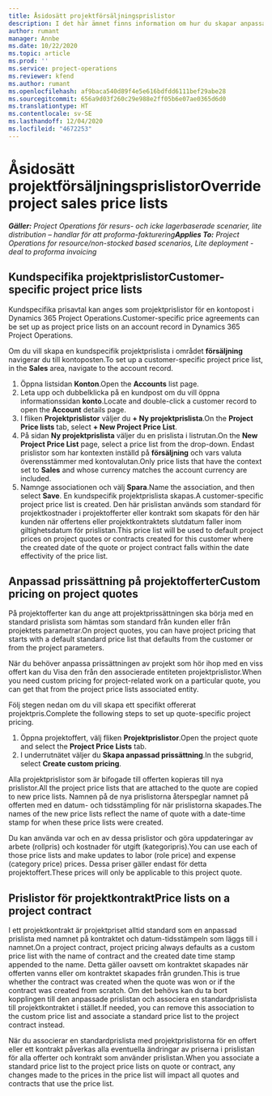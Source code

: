 ```yaml
---
title: Åsidosätt projektförsäljningsprislistor
description: I det här ämnet finns information om hur du skapar anpassade försäljningsprislistor.
author: rumant
manager: Annbe
ms.date: 10/22/2020
ms.topic: article
ms.prod: ''
ms.service: project-operations
ms.reviewer: kfend
ms.author: rumant
ms.openlocfilehash: af9baca540d89f4e5e616bdfdd6111bef29abe28
ms.sourcegitcommit: 656a9d03f260c29e988e2ff05b6e07ae0365d6d0
ms.translationtype: HT
ms.contentlocale: sv-SE
ms.lasthandoff: 12/04/2020
ms.locfileid: "4672253"
---
```

# <a name="override-project-sales-price-lists"></a><span data-ttu-id="369fa-103">Åsidosätt projektförsäljningsprislistor</span><span class="sxs-lookup"><span data-stu-id="369fa-103">Override project sales price lists</span></span>

<span data-ttu-id="369fa-104">_**Gäller:** Project Operations för resurs- och icke lagerbaserade scenarier, lite distribution – handlar för att proforma-fakturering_</span><span class="sxs-lookup"><span data-stu-id="369fa-104">_**Applies To:** Project Operations for resource/non-stocked based scenarios, Lite deployment - deal to proforma invoicing_</span></span>

## <a name="customer-specific-project-price-lists"></a><span data-ttu-id="369fa-105">Kundspecifika projektprislistor</span><span class="sxs-lookup"><span data-stu-id="369fa-105">Customer-specific project price lists</span></span>

<span data-ttu-id="369fa-106">Kundspecifika prisavtal kan anges som projektprislistor för en kontopost i Dynamics 365 Project Operations.</span><span class="sxs-lookup"><span data-stu-id="369fa-106">Customer-specific price agreements can be set up as project price lists on an account record in Dynamics 365 Project Operations.</span></span>

<span data-ttu-id="369fa-107">Om du vill skapa en kundspecifik projektprislista i området **försäljning** navigerar du till kontoposten.</span><span class="sxs-lookup"><span data-stu-id="369fa-107">To set up a customer-specific project price list, in the **Sales** area, navigate to the account record.</span></span>

1. <span data-ttu-id="369fa-108">Öppna listsidan **Konton**.</span><span class="sxs-lookup"><span data-stu-id="369fa-108">Open the **Accounts** list page.</span></span>
2. <span data-ttu-id="369fa-109">Leta upp och dubbelklicka på en kundpost om du vill öppna informationssidan **konto**.</span><span class="sxs-lookup"><span data-stu-id="369fa-109">Locate and double-click a customer record to open the **Account** details page.</span></span>
3. <span data-ttu-id="369fa-110">I fliken **Projektprislistor** väljer du **+ Ny projektprislista**.</span><span class="sxs-lookup"><span data-stu-id="369fa-110">On the **Project Price lists** tab, select **+ New Project Price List**.</span></span>
4. <span data-ttu-id="369fa-111">På sidan **Ny projektprislista** väljer du en prislista i listrutan.</span><span class="sxs-lookup"><span data-stu-id="369fa-111">On the **New Project Price List** page, select a price list from the drop-down.</span></span> <span data-ttu-id="369fa-112">Endast prislistor som har kontexten inställd på **försäljning** och vars valuta överensstämmer med kontovalutan.</span><span class="sxs-lookup"><span data-stu-id="369fa-112">Only price lists that have the context set to **Sales** and whose currency matches the account currency are included.</span></span>
5. <span data-ttu-id="369fa-113">Namnge associationen och välj **Spara**.</span><span class="sxs-lookup"><span data-stu-id="369fa-113">Name the association, and then select **Save**.</span></span> <span data-ttu-id="369fa-114">En kundspecifik projektprislista skapas.</span><span class="sxs-lookup"><span data-stu-id="369fa-114">A customer-specific project price list is created.</span></span> <span data-ttu-id="369fa-115">Den här prislistan används som standard för projektkostnader i projektofferter eller kontrakt som skapats för den här kunden när offertens eller projektkontraktets slutdatum faller inom giltighetsdatum för prislistan.</span><span class="sxs-lookup"><span data-stu-id="369fa-115">This price list will be used to default project prices on project quotes or contracts created for this customer where the created date of the quote or project contract falls within the date effectivity of the price list.</span></span>

## <a name="custom-pricing-on-project-quotes"></a><span data-ttu-id="369fa-116">Anpassad prissättning på projektofferter</span><span class="sxs-lookup"><span data-stu-id="369fa-116">Custom pricing on project quotes</span></span>

<span data-ttu-id="369fa-117">På projektofferter kan du ange att projektprissättningen ska börja med en standard prislista som hämtas som standard från kunden eller från projektets parametrar.</span><span class="sxs-lookup"><span data-stu-id="369fa-117">On project quotes, you can have project pricing that starts with a default standard price list that defaults from the customer or from the project parameters.</span></span>

<span data-ttu-id="369fa-118">När du behöver anpassa prissättningen av projekt som hör ihop med en viss offert kan du Visa den från den associerade entiteten projektprislistor.</span><span class="sxs-lookup"><span data-stu-id="369fa-118">When you need custom pricing for project-related work on a particular quote, you can get that from the project price lists associated entity.</span></span>

<span data-ttu-id="369fa-119">Följ stegen nedan om du vill skapa ett specifikt offererat projektpris.</span><span class="sxs-lookup"><span data-stu-id="369fa-119">Complete the following steps to set up quote-specific project pricing.</span></span>

1. <span data-ttu-id="369fa-120">Öppna projektoffert, välj fliken **Projektprislistor**.</span><span class="sxs-lookup"><span data-stu-id="369fa-120">Open the project quote and select the **Project Price Lists** tab.</span></span>
2. <span data-ttu-id="369fa-121">I underrutnätet väljer du **Skapa anpassad prissättning**.</span><span class="sxs-lookup"><span data-stu-id="369fa-121">In the subgrid, select **Create custom pricing**.</span></span>

<span data-ttu-id="369fa-122">Alla projektprislistor som är bifogade till offerten kopieras till nya prislistor.</span><span class="sxs-lookup"><span data-stu-id="369fa-122">All the project price lists that are attached to the quote are copied to new price lists.</span></span> <span data-ttu-id="369fa-123">Namnen på de nya prislistorna återspeglar namnet på offerten med en datum- och tidsstämpling för när prislistorna skapades.</span><span class="sxs-lookup"><span data-stu-id="369fa-123">The names of the new price lists reflect the name of quote with a date-time stamp for when these price lists were created.</span></span>

<span data-ttu-id="369fa-124">Du kan använda var och en av dessa prislistor och göra uppdateringar av arbete (rollpris) och kostnader för utgift (kategoripris).</span><span class="sxs-lookup"><span data-stu-id="369fa-124">You can use each of those price lists and make updates to labor (role price) and expense (category price) prices.</span></span> <span data-ttu-id="369fa-125">Dessa priser gäller endast för detta projektoffert.</span><span class="sxs-lookup"><span data-stu-id="369fa-125">These prices will only be applicable to this project quote.</span></span>

## <a name="price-lists-on-a-project-contract"></a><span data-ttu-id="369fa-126">Prislistor för projektkontrakt</span><span class="sxs-lookup"><span data-stu-id="369fa-126">Price lists on a project contract</span></span>

<span data-ttu-id="369fa-127">I ett projektkontrakt är projektpriset alltid standard som en anpassad prislista med namnet på kontraktet och datum-tidsstämpeln som läggs till i namnet.</span><span class="sxs-lookup"><span data-stu-id="369fa-127">On a project contract, project pricing always defaults as a custom price list with the name of contract and the created date time stamp appended to the name.</span></span> <span data-ttu-id="369fa-128">Detta gäller oavsett om kontraktet skapades när offerten vanns eller om kontraktet skapades från grunden.</span><span class="sxs-lookup"><span data-stu-id="369fa-128">This is true whether the contract was created when the quote was won or if the contract was created from scratch.</span></span> <span data-ttu-id="369fa-129">Om det behövs kan du ta bort kopplingen till den anpassade prislistan och associera en standardprislista till projektkontraktet i stället.</span><span class="sxs-lookup"><span data-stu-id="369fa-129">If needed, you can remove this association to the custom price list and associate a standard price list to the project contract instead.</span></span>

<span data-ttu-id="369fa-130">När du associerar en standardprislista med projektprislistorna för en offert eller ett kontrakt påverkas alla eventuella ändringar av priserna i prislistan för alla offerter och kontrakt som använder prislistan.</span><span class="sxs-lookup"><span data-stu-id="369fa-130">When you associate a standard price list to the project price lists on quote or contract, any changes made to the prices in the price list will impact all quotes and contracts that use the price list.</span></span>
